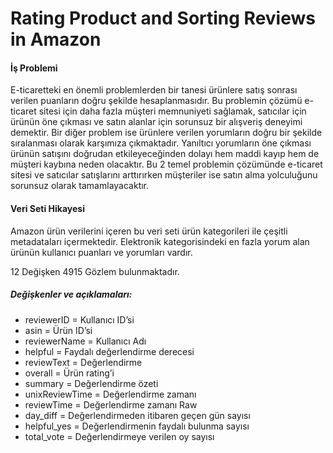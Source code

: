 # Rating Product and Sorting Reviews in Amazon

#### İş Problemi
E-ticaretteki en önemli problemlerden bir tanesi ürünlere satış sonrası verilen puanların doğru şekilde hesaplanmasıdır. Bu problemin çözümü e-ticaret sitesi için daha fazla müşteri memnuniyeti sağlamak, satıcılar için ürünün öne çıkması ve satın alanlar için sorunsuz bir alışveriş deneyimi demektir. Bir diğer problem ise ürünlere verilen yorumların doğru bir şekilde sıralanması olarak karşımıza çıkmaktadır. Yanıltıcı yorumların öne çıkması ürünün satışını doğrudan etkileyeceğinden dolayı hem maddi kayıp hem de müşteri kaybına neden olacaktır. Bu 2 temel problemin çözümünde e-ticaret sitesi ve satıcılar satışlarını arttırırken müşteriler ise satın alma yolculuğunu sorunsuz olarak tamamlayacaktır.

#### Veri Seti Hikayesi

Amazon ürün verilerini içeren bu veri seti ürün kategorileri ile çeşitli metadataları içermektedir. Elektronik kategorisindeki en fazla yorum alan ürünün kullanıcı puanları ve yorumları vardır.

12 Değişken 4915 Gözlem bulunmaktadır.

##### Değişkenler ve açıklamaları:
- reviewerID = Kullanıcı ID’si
- asin = Ürün ID’si
- reviewerName = Kullanıcı Adı
- helpful = Faydalı değerlendirme derecesi
- reviewText = Değerlendirme
- overall = Ürün rating’i
- summary = Değerlendirme özeti
- unixReviewTime = Değerlendirme zamanı
- reviewTime = Değerlendirme zamanı Raw
- day_diff = Değerlendirmeden itibaren geçen gün sayısı
- helpful_yes = Değerlendirmenin faydalı bulunma sayısı
- total_vote = Değerlendirmeye verilen oy sayısı
